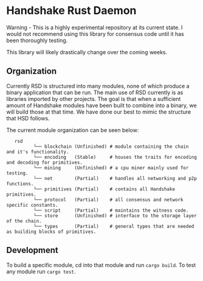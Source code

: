 # Handshake Rust Daemon

Warning - This is a highly experimental repository at its current state. I would not recommend using this library for consensus code until it has been thoroughly testing.

This library will likely drastically change over the coming weeks. 

## Organization

Currently RSD is structured into many modules, none of which produce a binary application that can be run. The main use of RSD currently is as libraries
imported by other projects. The goal is that when a sufficient amount of Handshake modules have been built to combine into a binary, we will build those at that time. We have done our best to mimic the structure that HSD follows. 

The current module organization can be seen below: 
```
   rsd 
          └── blockchain (Unfinished) # module containing the chain and it's functionality. 
          └── encoding   (Stable)     # houses the traits for encoding and decoding for primitives.
          └── mining     (Unfinished) # a cpu miner mainly used for testing.
          └── net        (Partial)    # handles all networking and p2p functions. 
          └── primitives (Partial)    # contains all Handshake primitives.
          └── protocol   (Partial)    # all consensus and network specific constants.
          └── script     (Partial)    # maintains the witness code.
          └── store      (Unfinished) # interface to the storage layer of the chain.
          └── types      (Partial)    # general types that are needed as building blocks of primitives.
```

## Development

To build a specific module, cd into that module and run `cargo build`. To test any module run `cargo test`.
